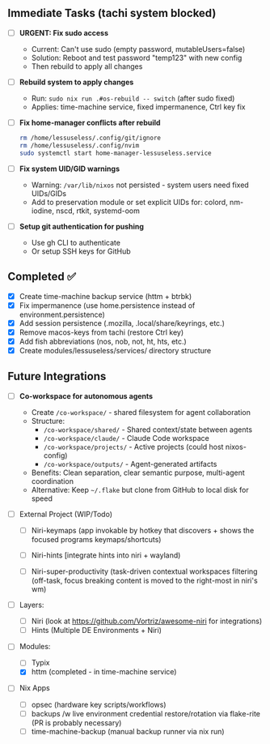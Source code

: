 ## Immediate Tasks (tachi system blocked)

-[ ] **URGENT: Fix sudo access**
    - Current: Can't use sudo (empty password, mutableUsers=false)
    - Solution: Reboot and test password "temp123" with new config
    - Then rebuild to apply all changes

-[ ] **Rebuild system to apply changes**
    - Run: `sudo nix run .#os-rebuild -- switch` (after sudo fixed)
    - Applies: time-machine service, fixed impermanence, Ctrl key fix

-[ ] **Fix home-manager conflicts after rebuild**
    ```bash
    rm /home/lessuseless/.config/git/ignore
    rm /home/lessuseless/.config/nvim
    sudo systemctl start home-manager-lessuseless.service
    ```

-[ ] **Fix system UID/GID warnings**
    - Warning: `/var/lib/nixos` not persisted - system users need fixed UIDs/GIDs
    - Add to preservation module or set explicit UIDs for: colord, nm-iodine, nscd, rtkit, systemd-oom

-[ ] **Setup git authentication for pushing**
    - Use gh CLI to authenticate
    - Or setup SSH keys for GitHub

## Completed ✅

-[x] Create time-machine backup service (httm + btrbk)
-[x] Fix impermanence (use home.persistence instead of environment.persistence)
-[x] Add session persistence (.mozilla, .local/share/keyrings, etc.)
-[x] Remove macos-keys from tachi (restore Ctrl key)
-[x] Add fish abbreviations (nos, nob, not, ht, hts, etc.)
-[x] Create modules/lessuseless/services/ directory structure

## Future Integrations

-[ ] **Co-workspace for autonomous agents**
    - Create `/co-workspace/` - shared filesystem for agent collaboration
    - Structure:
      - `/co-workspace/shared/` - Shared context/state between agents
      - `/co-workspace/claude/` - Claude Code workspace
      - `/co-workspace/projects/` - Active projects (could host nixos-config)
      - `/co-workspace/outputs/` - Agent-generated artifacts
    - Benefits: Clean separation, clear semantic purpose, multi-agent coordination
    - Alternative: Keep `~/.flake` but clone from GitHub to local disk for speed

-[ ] External Project (WIP/Todo)
    -[ ] Niri-keymaps (app invokable by hotkey that discovers + shows the focused programs keymaps/shortcuts)
    -[ ] Niri-hints [integrate hints into niri + wayland)
    -[ ] Niri-super-productivity (task-driven contextual workspaces filtering (off-task, focus breaking content is moved to the right-most in niri's wm)


-[ ] Layers:
    -[ ] Niri (look at https://github.com/Vortriz/awesome-niri for integrations)
    -[ ] Hints (Multiple DE Environments + Niri)

-[ ] Modules:
    -[ ] Typix
    -[x] httm (completed - in time-machine service)

-[ ] Nix Apps
    -[ ] opsec (hardware key scripts/workflows)
    -[ ] backups /w live environment credential restore/rotation via flake-rite (PR is probably necessary)
    -[ ] time-machine-backup (manual backup runner via nix run)

